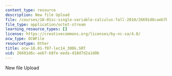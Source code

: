 ```yaml
---
content_type: resource
description: New file Upload
file: /courses/18-01sc-single-variable-calculus-fall-2010/26691d6caeb7b8feeedad18d7d2a1d0b_ocw-18.01-f07-lec14_300k.SRT
file_type: application/octet-stream
learning_resource_types: []
license: https://creativecommons.org/licenses/by-nc-sa/4.0/
ocw_type: OCWFile
resourcetype: Other
title: ocw-18.01-f07-lec14_300k.SRT
uid: 26691d6c-aeb7-b8fe-eeda-d18d7d2a1d0b
---
```

New file Upload